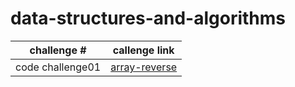 # data-structures-and-algorithms

| challenge #      | callenge link                            | 
| ---------------- | ---------------------------------------- | 
| code challenge01    |[array-reverse](https://github.com/asfantala/data-structures-and-algorithms/tree/array-reverse/array-reverse)  | 
